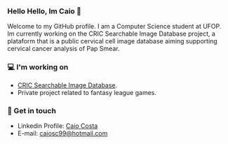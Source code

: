 ### Hello Hello, Im Caio 👋

Welcome to my GitHub profile. I am a Computer Science student at UFOP. Im currently working on the CRIC Searchable Image Database project, 
a plataform that is a public cervical cell image database aiming supporting cervical cancer analysis of Pap Smear.

### 💻 I'm working on
- <a href="https://playground.database.cric.com.br/">CRIC Searchable Image Database</a>.
- Private project related to fantasy league games.

### 💬 Get in touch
- Linkedin Profile: <a href="https://www.linkedin.com/in/caio-costa-84134a160/">Caio Costa</a>
- E-mail: <a href="mailto:caiosc99@hotmail.com">caiosc99@hotmail.com</a>
